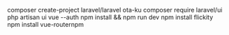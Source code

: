 composer create-project laravel/laravel ota-ku
composer require laravel/ui
php artisan ui vue --auth
npm install && npm run dev
npm install flickity
npm install vue-routernpm